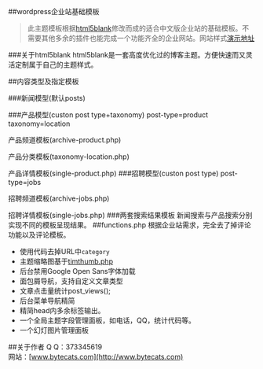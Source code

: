 ##wordpress企业站基础模板

>此主题模板根据[html5blank](https://github.com/toddmotto/html5blank)修改而成的适合中文版企业站的基础模板。不需要其他多余的插件也能完成一个功能齐全的企业网站。网站样式[演示地址](http://wp.bytecats.com/)

###关于html5blank
html5blank是一套高度优化过的博客主题。方便快速而又灵活定制属于自己的主题样式。

##内容类型及指定模板

###新闻模型(默认posts) 

###产品模型(custon post type+taxonomy)
post-type=product <br />
taxonomy=location

产品频道模板(archive-product.php)

产品分类模板(taxonomy-location.php)

产品详情模板(single-product.php)
###招聘模型(custon post type)
post-type=jobs

招聘频道模板(archive-jobs.php)

招聘详情模板(single-jobs.php)
###两套搜索结果模板
新闻搜索与产品搜索分别实现不同的模板呈现结果。
##functions.php
根据企业站需求，完全去了掉评论功能以及评论模板。

- 使用代码去掉URL中`category`
- 主题缩略图基于[timthumb.php](http://www.binarymoon.co.uk/projects/timthumb/)
- 后台禁用Google Open Sans字体加载
- 面包屑导航，支持自定义文章类型
- 文章点击量统计post_views();
- 后台菜单导航精简
- 精简head内多余标签输出。
- 一个全局主题字段管理面板，如电话，QQ，统计代码等。
- 一个幻灯图片管理面板


##关于作者
Q  Q：373345619 <br />
网站：[www.bytecats.com](http://www.bytecats.com)
